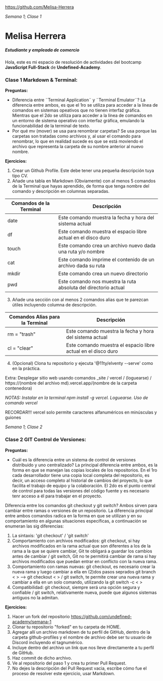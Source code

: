 https://github.com/Melisa-Herrera

*Semana 1; Clase 1*
# **Melisa Herrera**
##### Estudiante y empleada de comercio
Hola, este es mi espacio de resolución de actividades del bootcamp **JavaScript Full-Stack** de **Undefined-Academy**.

### **Clase 1 Markdown & Terminal:**

**Preguntas:**
- Diferencia entre ¨Terminal Application¨ y ¨Terminal Emulator¨?
La diferencia entre ambos, es que el 1ro se utiliza para acceder a la línea de comandos en sistemas opeativos que no tienen interfaz gráfica. Mientras que el 2do se utiliza para acceder a la línea de comandos en un entorno de sistema operativo con interfaz gráfica, emulando la funcionabilidad de la terminal de texto.
- Por qué mv (mover) se usa para renombrar carpetas?
Se usa porque las carpetas son tratadas como archivos y, al usar el comando para renombrar, lo que en realidad sucede es que se está moviendo el archivo que representa la carpeta de su nombre anterior al nuevo nombre.

**Ejercicios:**
1. Crear un Github Profile. Este debe tener una pequeña descripción tuya tipo CV.
3. Añade una tabla en Markdown (Obviamente) con al menos 5 comandos de la Terminal que hayas aprendido, de forma que tenga nombre del comando y descripción en columnas separadas.

| Comandos de la Terminal |                         Descripción                             |
|          ------         |                            ------                               |
|           date          | Este comando muestra la fecha y hora del sistema actual         |
|            df           | Este comando muestra el espacio libre actual en el disco duro   |
|          touch          | Este comando crea un archivo nuevo dada una ruta y/o nombre     |
|           cat           | Este comando imprime el contenido de un archivo dada su ruta    |
|          mkdir          | Este comando crea un nuevo directorio                           |
|           pwd           | Este comando nos muestra la ruta absoluta del directorio actual |

3. Añade una sección con al menos 2 comandos alias que te parezcan útiles incluyendo columna de descripción.

| Comandos Alias para la Terminal |                           Descripción                         |
|            ------               |                             ------                            |
|          rm = "trash"           | Este comando muestra la fecha y hora del sistema actual       |
|          cl = "clear"           | Este comando muestra el espacio libre actual en el disco duro |

4. (Opcional) Clona tu repositorio y ejecuta '@11ty/elventy --serve' como en la práctica.

<!-- http://localhost8080/Semana_1/index.html -->

Extra: Desplegar sitio web usando comandos _site / vercel / (loguearse) / https://(nombre del archivo md).vercel.app/(nombre de la carpeta contenedora)

<!-- https://semana-1-one.vercel.app/Semana_1 -->

*NOTAS: Instalar en la terminal npm install -g vercel. Loguearse. Uso de comando vercel*

RECORDAR!!! vercel solo permite caracteres alfanuméricos en minúsculas y guiones

*Semana 1; Clase 2*

### **Clase 2 GIT Control de Versiones:**

**Preguntas:**
- Cuál es la diferencia entre un sistema de control de versiones distribuido y uno centralizado?
La principal diferencia entre ambos, es la forma en que se manejan las copias locales de los repositorios. En el 1ro cada desarrollador tiene una copia local completa del repositorio, es decir, un acceso completo al historial de cambios del proyecto, lo que facilita el trabajo de equipo y la colaboración. El 2do es el punto central de control para todas las versiones del código fuente y es necesario tenr acceso a él para trabajar en el proyecto.

Diferencia entre los comandos git checkout y git switch?
Ambos sirven para cambiar entre ramas o versiones de un repositorio. La diferencia principal entre ambos comandos radica en la forma en que se utilizan y en su comportamiento en algunas situaciones específicas, a continuación se enumeran las sig diferencias:
1. La sintaxis: 'git checkout' / 'git switch'
2. Comportamiento con archivos modificados: git checkout, si hay archivos modificados en la rama actual que son diferentes a los de la rama a la que se quiere cambiar, Git te obligará a guardar los cambios antes de cambiar / git switch, Git no te permitirá cambiar de rama si hay archivos modificados que puedan entrar en conflicto con la nueva rama.
3. Comportamiento con ramas nuevas: git checkout, es necesario crear la nueva rama y luego cambiar a ella en (2)dos pasos seprados git branch < > --> git checkout < > / git switch, te permite crear una nueva rama y cambiar a ella en un solo comando, utilizando la git switch -c < >
4. Compatibilidad: git checkout, siempre será una opción segura y confiable / git switch, relativamente nueva, puede que algunos sistemas antiguos no la admitan.


**Ejercicios:**
1. Hacer un fork del repositorio https://github.com/undefined-academy/semana-1
2. Clonar tu repositorio "forked" en tu carpeta de HOME.
3. Agregar allí un archivo markdown de tu perfil de GitHub, dentro de la carpeta github-profiles y el nombre de archivo debe ser tu usuario de Discord incluyendo el tagnumérico.
4. Incluye dentro del archivo un link que nos lleve directamente a tu perfil de GitHub.
5. Haz commit de dicho archivo.
6. Ve al repositorio del paso 1 y crea tu primer Pull Request.
7. No dejes la descripción del Pull Request vacia, escribe cómo fue el proceso de resolver este ejercicio, usar Markdown.
